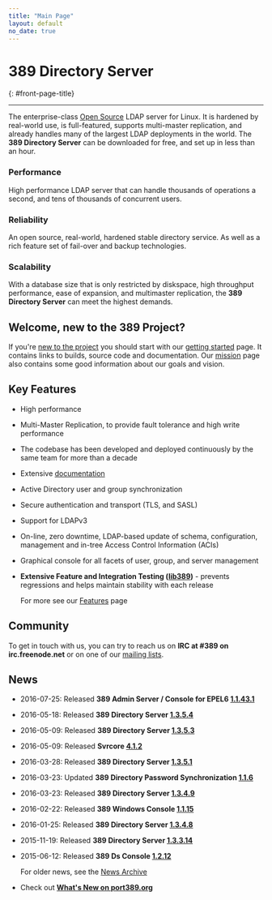 ```yaml
---
title: "Main Page"
layout: default
no_date: true
---
```


# 389 Directory Server
{: #front-page-title}

---

The enterprise-class [Open Source](docs/389ds/FAQ/licensing.html) LDAP server for Linux. It is hardened by real-world use, is full-featured, supports multi-master replication, and already handles many of the largest LDAP deployments in the world.  The **389 Directory Server** can be downloaded for free, and set up in less than an hour.

<div id="front-page-columns" class="container-fluid">
  <div class="row">
    <div class="col-xs-12 col-md-4">
      <h3 class="front-page-column-title">
        Performance
      </h3>
      <p class="front-page-column-text">
        High performance LDAP server that can handle thousands of operations a
        second, and tens of thousands of concurrent users.
       </p>
    </div>
    <div class="col-xs-12 col-md-4">
      <h3 class="front-page-column-title">
        Reliability
      </h3>
      <p class="front-page-column-text">
        An open source, real-world, hardened stable directory service.  As well as a
        rich feature set of fail-over and backup technologies.
      </p>
    </div>
    <div class="col-xs-12 col-md-4">
      <h3 class="front-page-column-title">
        Scalability
      </h3>
      <p class="front-page-column-text">
        With a database size that is only restricted by diskspace, high throughput
        performance, ease of expansion, and multimaster replication, the <strong>
        389 Directory Server</strong> can meet the highest demands.
      </p>
    </div>
  </div>
</div>

## Welcome, new to the 389 Project?

If you're [new to the project](docs/389ds/users.html) you should start with
our [getting started](docs/389ds/FAQ/getting-started.html) page. It contains
links to builds, source code and documentation. Our
[mission](docs/389ds/FAQ/mission.html) page also contains some good
information about our goals and vision.

## Key Features

-   High performance
-   Multi-Master Replication, to provide fault tolerance and high write performance
-   The codebase has been developed and deployed continuously by the same team for more than a decade
-   Extensive [documentation](https://access.redhat.com/site/documentation/Red_Hat_Directory_Server/)
-   Active Directory user and group synchronization
-   Secure authentication and transport (TLS, and SASL)
-   Support for LDAPv3
-   On-line, zero downtime, LDAP-based update of schema, configuration, management and in-tree Access Control Information (ACIs)
-   Graphical console for all facets of user, group, and server management
-   **Extensive Feature and Integration Testing ([lib389](docs/389ds/FAQ/upstream-test-framework.html))** - prevents regressions and helps maintain stability with each release

    For more see our [Features](docs/389ds/FAQ/features.html) page

## Community

To get in touch with us, you can try to reach us on **IRC at \#389 on irc.freenode.net** or on one of our [mailing lists](docs/389ds/mailing-lists.html).

## News

<!-- Try to keep this list under 10 releases  -->

- 2016-07-25: Released **389 Admin Server / Console for EPEL6 [1.1.43.1](docs/389ds/releases/release-admin-and-console-epel6-1-1-43-1.html)**
- 2016-05-18: Released **389 Directory Server [1.3.5.4](docs/389ds/releases/release-1-3-5-4.html)**
- 2016-05-09: Released **389 Directory Server [1.3.5.3](docs/389ds/releases/release-1-3-5-3.html)**
- 2016-05-09: Released **Svrcore [4.1.2](docs/389ds/releases/release-svrcore-4-1-2.html)**
- 2016-03-28: Released **389 Directory Server [1.3.5.1](docs/389ds/releases/release-1-3-5-1.html)**
- 2016-03-23: Updated **389 Directory Password Synchronization [1.1.6](docs/389ds/releases/release-passsync-1-1-6.html)**
- 2016-03-23: Released **389 Directory Server [1.3.4.9](docs/389ds/releases/release-1-3-4-9.html)**
- 2016-02-22: Released **389 Windows Console [1.1.15](docs/389ds/releases/release-windows-console-1-1-15.html)**
- 2016-01-25: Released **389 Directory Server [1.3.4.8](docs/389ds/releases/release-1-3-4-8.html)**
- 2015-11-19: Released **389 Directory Server [1.3.3.14](docs/389ds/releases/release-1-3-3-14.html)**
- 2015-06-12: Released **389 Ds Console [1.2.12](docs/389ds/releases/release-ds-console-1-2-12.html)**

    For older news, see the [News Archive](docs/389ds/releases/news-archive.html)

- Check out **[What's New on port389.org](whats_new.html)**

<br>
